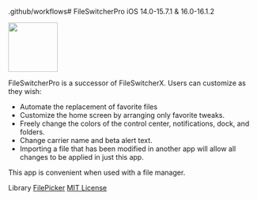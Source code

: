 .github/workflows# FileSwitcherPro
iOS 14.0-15.7.1 & 16.0-16.1.2

<img src="https://encrypted-tbn0.gstatic.com/images?q=tbn:ANd9GcQvurhD0N0D1E4qVMDv6oSOByl1vmJnrzT48Q&usqp=CAU" width="100px" />

FileSwitcherPro is a successor of FileSwitcherX.
Users can customize as they wish:
- Automate the replacement of favorite files
- Customize the home screen by arranging only favorite tweaks.
- Freely change the colors of the control center, notifications, dock, and folders.
- Change carrier name and beta alert text.
- Importing a file that has been modified in another app will allow all changes to be applied in just this app.

This app is convenient when used with a file manager.

Library
[FilePicker](https://github.com/markrenaud/FilePicker)
[MIT License](https://github.com/markrenaud/FilePicker/blob/main/LICENCE)
